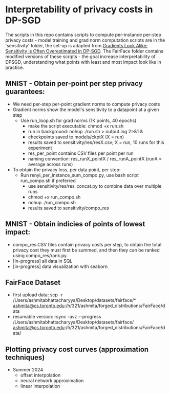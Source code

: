 # Interpretability of privacy costs in DP-SGD
The scripts in this repo contains scripts to compute per-instance per-step privacy costs - model training and grad norm computation scripts are in the 'sensitivity' folder, the set-up is adapted from [Gradients Look Alike: Sensitivity is Often Overestimated in DP-SGD](https://arxiv.org/abs/2307.00310). The FairFace folder contains modified versions of these scripts - the goal increase interpretability of DPSGD, understanding what points with least and most impact look like in practice.

## MNIST - Obtain per-point per step privacy guarantees:
- We need per-step per-point gradient norms to compute privacy costs
- Gradient norms show the model's sensitivity to a datapoint at a given step
    - Use run_loop.sh for grad norms (1K points, 40 epochs)
        - make the script executable: chmod +x run.sh
        - run in background: nohup ./run.sh > output.log 2>&1 &
        - checkpoints saved to models/ckptX (X = run)
        - results saved to sensitivity/res/resX.csv; X = run, 10 runs for this experiment
        - res_per_point contains CSV files per point per run 
        - naming convention: res_runX_pointX / res_runA_pointX (runA = average across runs)
- To obtain the privacy loss, per data point, per step:
    - Run renyi_per_instance_sum_compo.py, use bash script run_compo.sh if preferred
        - use sensitivity/res/res_concat.py to combine data over multiple runs
        - chmod +x run_compo.sh
        - nohup ./run_compo.sh
        - results saved to sensitivity/compo_res

## MNIST - Obtain indicies of points of lowest impact:

- compo_res.CSV files contain privacy costs per step, to obtain the total privacy cost they must first be summed, and then they can be ranked using compo_res/rank.py.
- [in-progress] all data in SQL 
- [in-progress] data visualization with seaborn

## FairFace Dataset
- first upload data: scp -r /Users/ashmitabhattacharyya/Desktop/datasets/fairface/* ashmita@cs.toronto.edu:/h/321/ashmita/forged_distributions/FairFace/data
- resumable version: rsync -avz --progress /Users/ashmitabhattacharyya/Desktop/datasets/fairface/ ashmita@cs.toronto.edu:/h/321/ashmita/forged_distributions/FairFace/data/
 ## Plotting privacy cost curves (approximation techniques)
- Summer 2024
    - offset interpolation
    - neural network approximation
    - linear interpolation
